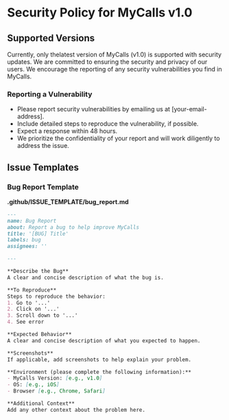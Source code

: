 # Security Policy for MyCalls v1.0

## Supported Versions

Currently, only thelatest version of MyCalls (v1.0) is supported with security updates. We are committed to ensuring the security and privacy of our users. We encourage the reporting of any security vulnerabilities you find in MyCalls.

### Reporting a Vulnerability

- Please report security vulnerabilities by emailing us at [your-email-address].
- Include detailed steps to reproduce the vulnerability, if possible.
- Expect a response within 48 hours.
- We prioritize the confidentiality of your report and will work diligently to address the issue.

## Issue Templates

### Bug Report Template

**.github/ISSUE_TEMPLATE/bug_report.md**

```markdown
---
name: Bug Report
about: Report a bug to help improve MyCalls
title: '[BUG] Title'
labels: bug
assignees: ''

---

**Describe the Bug**
A clear and concise description of what the bug is.

**To Reproduce**
Steps to reproduce the behavior:
1. Go to '...'
2. Click on '...'
3. Scroll down to '...'
4. See error

**Expected Behavior**
A clear and concise description of what you expected to happen.

**Screenshots**
If applicable, add screenshots to help explain your problem.

**Environment (please complete the following information):**
- MyCalls Version: [e.g., v1.0]
- OS: [e.g., iOS]
- Browser [e.g., Chrome, Safari]

**Additional Context**
Add any other context about the problem here.
